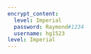 ```yaml
---
encrypt_content:
  level: Imperial
  password: Raymond#1234
  username: hg1523
level: Imperial
---
```


